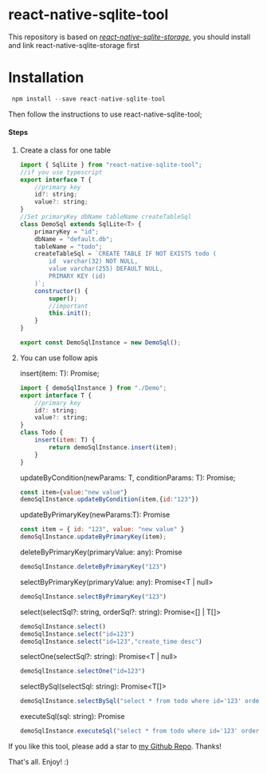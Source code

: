 # react-native-sqlite-tool

This repository is based on *[react-native-sqlite-storage](https://www.npmjs.com/package/react-native-sqlite-storage)*, you should install and link react-native-sqlite-storage first

# Installation

```js
 npm install --save react-native-sqlite-tool
```

Then follow the instructions to use react-native-sqlite-tool;



#### Steps

1. Create a class for one table

   ```js
   import { SqlLite } from "react-native-sqlite-tool";
   //if you use typescript
   export interface T {
       //primary key
       id?: string;
       value?: string;
   }
   //Set primaryKey dbName tableName createTableSql
   class DemoSql extends SqlLite<T> {
       primaryKey = "id";
       dbName = "default.db";
       tableName = "todo";
       createTableSql = `CREATE TABLE IF NOT EXISTS todo (
           id  varchar(32) NOT NULL,
           value varchar(255) DEFAULT NULL,
           PRIMARY KEY (id)
       )`;
       constructor() {
           super();
           //important
           this.init();
       }
   }
   
   export const DemoSqlInstance = new DemoSql();
   ```
   
   
   
2. You can use follow apis

   

   insert(item: T): Promise<boolean>;

   ```js
   import { demoSqlInstance } from "./Demo";
   export interface T {
       //primary key
       id?: string;
       value?: string;
   }
   class Todo {
       insert(item: T) {
           return demoSqlInstance.insert(item);
       }
   }
   ```

   

   updateByCondition(newParams: T, conditionParams: T): Promise<boolean>;

   ```js
   const item={value:"new value"}
   demoSqlInstance.updateByCondition(item,{id:"123"})
   ```

   

   updateByPrimaryKey(newParams:T): Promise<boolean>

   ```js
   const item = { id: "123", value: "new value" }
   demoSqlInstance.updateByPrimaryKey(item);
   ```

   deleteByPrimaryKey(primaryValue: any): Promise<boolean>

   ```js
   demoSqlInstance.deleteByPrimaryKey("123")
   ```

   

   selectByPrimaryKey(primaryValue: any): Promise<T | null>

   ```js
   demoSqlInstance.selectByPrimaryKey("123")
   ```

   

   select(selectSql?: string, orderSql?: string): Promise<[] | T[]>

   ```js
   demoSqlInstance.select()
   demoSqlInstance.select("id=123")
   demoSqlInstance.select("id=123","create_time desc")
   ```

   

   selectOne(selectSql?: string): Promise<T | null>

   ```js
   demoSqlInstance.selectOne("id=123")
   ```

   

   selectBySql(selectSql: string): Promise<T[]>

   ```js
   demoSqlInstance.selectBySql("select * from todo where id='123' order by create_time desc")
   ```

   

   executeSql(sql: string): Promise<ResultSet>

   ```js
   demoSqlInstance.executeSql("select * from todo where id='123' order by create_time desc")
   ```

   

If you like this tool, please add a star to [my Github Repo](https://github.com/wanxianliang/react-native-sqlite-tool). Thanks!

That's all. Enjoy! :)
